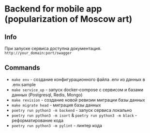 # Backend for mobile app (popularization of Moscow art)

## Info
При запуске сервиса доступна документация. `http://your_domain:port/swagger`

## Commands
* `make env` - создание конфигурационного файла .env из данных в .env.sample
* `make service_up` - запуск docker-compose с сервисом и базами данных (Postgresql, Redis, Mongo)
* `make revision` - создание новой ревизии миграции базы данных
* `make migrate head` - миграция базы данных
* `poetry run python3 -m backend` - запуск сервиса локально
* `poetry run python3 -m isort` & `poetry run python3 -m black` - реформатирование кода
* `poetry run python3 -m pylint` - линтер кода
